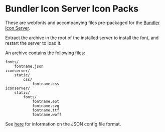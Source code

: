 # Bundler Icon Server Icon Packs #

These are webfonts and accompanying files pre-packaged for the [Bundler Icon Server](https://github.com/deanishe/bundler-icon-server).

Extract the archive in the root of the installed server to install the font, and restart the server to load it.

An archive contains the following files:

```
fonts/
	fontname.json
iconserver/
	static/
		css/
			fontname.css
iconserver/
	static/
		fonts/
			fontname.eot
			fontname.svg
			fontname.ttf
			fontname.woff
```

See [here](https://github.com/deanishe/bundler-icon-server#configuration) for information on the JSON config file format.
